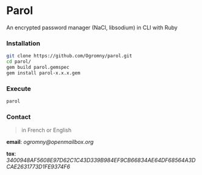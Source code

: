 # Parol
An encrypted password manager (NaCl, libsodium) in CLI with Ruby

### Installation
```sh
git clone https://github.com/Ogromny/parol.git
cd parol/
gem build parol.gemspec
gem install parol-x.x.x.gem
```

### Execute
```sh
parol
```

### Contact
> in French or English

**email**: _ogromny@openmailbox.org_

**tox**: _3400948AF5608E97D62C1C43D339B984EF9CB66834AE64DF68564A3DCAE2631773D1FE9374F6_
